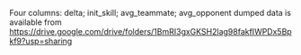 Four columns: delta; init_skill; avg_teammate; avg_opponent
dumped data is available from https://drive.google.com/drive/folders/1BmRI3gxGKSH2lag98fakfIWPDx5Bpkf9?usp=sharing
